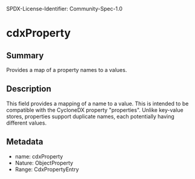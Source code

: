 SPDX-License-Identifier: Community-Spec-1.0

# cdxProperty

## Summary

Provides a map of a property names to a values.

## Description

This field provides a mapping of a name to a value.
This is intended to be compatible with the CycloneDX property "properties".
Unlike key-value stores, properties support duplicate names, each potentially having different values.

## Metadata

- name: cdxProperty
- Nature: ObjectProperty
- Range: CdxPropertyEntry
